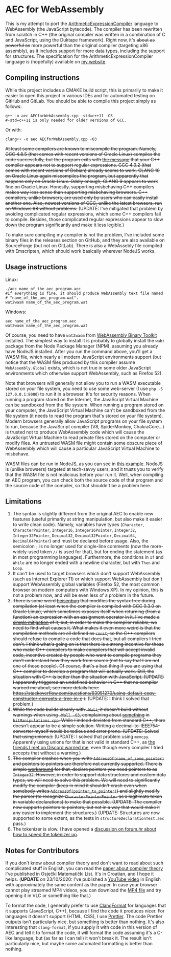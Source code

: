 # AEC for WebAssembly

This is my attempt to port the [ArithmeticExpressionCompiler](https://github.com/FlatAssembler/ArithmeticExpressionCompiler) language to WebAssembly (the JavaScript bytecode). The compiler has been rewritten from scratch in C++ (the original compiler was written in a combination of C and JavaScript, using the Duktape framework). Right now, it's <del>about as powerful as</del> more powerful than the original compiler (targeting x86 assembly), as it includes support for more data types, including the support for structures. The specification for the ArithmeticExpressionCompiler language is (hopefully) available on [my website](https://flatassembler.github.io/AEC_specification.html).

## Compiling instructions

While this project includes a CMAKE build script, this is primarily to make it easier to open this project in various IDEs and for automated testing on GitHub and GitLab. You should be able to compile this project simply as follows:

```
g++ -o aec AECforWebAssembly.cpp -std=c++11 -O3
#-std=c++11 is only needed for older versions of GCC.
```

Or with:

```
clang++ -o aec AECforWebAssembly.cpp -O3
```

<del>At least some compilers are known to miscompile the program. Namely, GCC 4.8.5 (that comes with recent versions of Oracle Linux) compiles the code successfully, but the program exits with [the message](https://github.com/FlatAssembler/AECforWebAssembly/blob/c9212990ec6655d14331fae71f1d782a697a518c/AECforWebAssembly.cpp#L21) that your C++ compiler appears not to support regular expressions. GCC 4.9.2 (that comes with recent versions of Debian) already seems to work. CLANG 10 on Oracle Linux again miscompiles the program, but apparently that happens only on Oracle Linux. Oddly enough, CLANG 9 appears to work fine on Oracle Linux. Honestly, supporting misbehaving C++ compilers makes way less sense than supporting misbehaving browsers. C++ compilers, unlike browsers, are used only by users who can easily install another one. Also, newest versions of GCC, unlike the latest browsers, run on Windows 98 without problems.</del> (UPDATE: I've mitigated that problem by avoiding complicated regular expressions, which some C++ compilers fail to compile. Besides, those complicated regular expressions appear to slow down the program significantly and make it less legible.)

To make sure compiling my compiler is not the problem, I've included some binary files in the releases section on GitHub, and they are also available on SourceForge (but not on GitLab). There is also a WebAssebly file compiled with Emscripten, which should work basically wherever NodeJS works.

## Usage instructions

Linux:

```
./aec name_of_the_aec_program.aec
#If everything is fine, it should produce WebAssembly text file named
# "name_of_the_aec_program.wat".
wat2wasm name_of_the_aec_program.wat
```

Windows:

```
aec name_of_the_aec_program.aec
wat2wasm name_of_the_aec_program.wat
```

Of course, you need to have `wat2wasm` from [WebAssembly Binary Toolkit](https://github.com/WebAssembly/wabt) installed. The simplest way to install it is probably to globally install the `wabt` package from the Node Package Manager (NPM), assuming you already have NodeJS installed. After you run the command above, you'll get a WASM file, which nearly all modern JavaScript environments support (but notice that the WASM files produced by this compiler assume `WebAssembly.Global` exists, which is not true in some older JavaScript environments which otherwise support WebAssembly, such as Firefox 52).

Note that browsers will generally not allow you to run a WASM executable stored on your file system, you need to use some web-server (I use `php -S 127.0.0.1:8080`) to run it in a browser. It's for security reasons. When running a program stored on the Internet, the JavaScript Virtual Machine can be sandboxed from the file system. When running a program stored on your computer, the JavaScript Virtual Machine can't be sandboxed from the file system (it needs to read the program that's stored on your file system). Modern browsers generally allow JavaScript programs on your file system to run, because the JavaScript compiler (V8, SpiderMonkey, ChakraCore...) is trusted not to produce WebAssembly code which will cause the JavaScript Virtual Machine to read private files stored on the computer or modify files. An untrusted WASM file might contain some obscure piece of WebAssembly which will cause a particular JavaScript Virtual Machine to misbehave.

WASM files can be run in NodeJS, as you can see in [this example](https://github.com/FlatAssembler/AECforWebAssembly/blob/master/analogClock/analogClock.js). NodeJS is (unlike browsers) targeted at tech-savvy users, and it trusts you to verify that the WASM file is not malicious before your run it. Well, when compiling an AEC program, you can check both the source code of that program and the source code of the compiler, so that shouldn't be a problem here.

## Limitations

1. The syntax is slightly different from the original AEC to enable new features (useful primarily at string manipulation, but also make it easier to write clean code). Namely, variables have types (`Character`, `CharacterPointer`, `Integer16`, `Integer16Pointer`, `Integer32`, `Integer32Pointer`, `Decimal32`, `Decimal32Pointer`, `Decimal64`, `Decimal64Pointer`) and must be declared before usage. Also, the semicolon `;` is no longer used for single-line comments (now the more-widely-used token `//` is used for that), but for ending the statement (as in most programming languages). Furthermore, the conditions in `If` and `While` are no longer ended with a newline character, but with `Then` and `Loop`.
1. It can't be used to target browsers which don't support WebAssembly (such as Internet Explorer 11) or which support WebAssembly but don't support WebAssembly global variables (Firefox 52, the most common browser on modern computers with Windows XP). In my opinion, this is not a problem now, and will be even less of a problem in the future.
1. <del>There is some weird [heisenbug](https://en.wikipedia.org/wiki/Heisenbug) that modifies the syntax tree during compilation (at least when the compiler is compiled with GCC 9.3.0 on Oracle Linux), which sometimes exposes itself when returning (from a function) an expression with an assignment operator in it. I've made a [simple mitigation](https://github.com/FlatAssembler/AECforWebAssembly/blob/c9212990ec6655d14331fae71f1d782a697a518c/compiler.cpp#L469) of it, but, in order to make the compiler reliable, we need to find what causes it. What makes it even more weird is that the compilation methods are all defined as `const`, so the C++ compilers should refuse to compile a code that does that, but all compilers I tried don't. I think what's going on is that there is a strong incentive for those who make C++ compilers to make compilers that will accept invalid code, incentive created by people who want to compile programs they don't understand how they work from source (not to say that I am not one of those people). Of course, that's a bad thing if you are using that C++ compiler to develop a program that will actually work. Still, the situation with C++ is better than the situation with JavaScript. (UPDATE: I apparently triggered an undefined behavior in C++ that no compiler warned me about, see more details here: https://stackoverflow.com/questions/63951270/using-default-copy-constructor-corrupts-a-tree-in-c ).</del> (UPDATE: I think I solved that problem.)
1. <del>While the code builds cleanly with `-Wall`, it doesn't build without warnings when using `-Wall -O3`, complaining about [something](https://github.com/FlatAssembler/AECforWebAssembly/blob/c9212990ec6655d14331fae71f1d782a697a518c/bitManipulations.cpp#L71) in `bitManipulations.cpp`. While I indeed deviated from standard C++, there doesn't appear to be a simple solution. Writing a decimal-to-IEEE754-converter myself would be tedious and error prone. (UPDATE: Solved that using unions.).</del> (UPDATE: I solved that problem using `memcpy`. Apparently using unions for that is not valid in standard C++, as [the friends I met on Discord warned me](https://discord.com/channels/172018499005317120/172018499005317120/807361535193776138), even though every compiler I tried accepts that without a warning.)
1. <del>The compiler crashes when you write `AddressOf(name_of_some_pointer)` and pointers to pointers are therefore not currently supported. There is simple [workaround](https://github.com/FlatAssembler/AECforWebAssembly/blob/c9212990ec6655d14331fae71f1d782a697a518c/analogClock/analogClock.aec#L12) for that, declare pointers you need pointers to as `Integer32`. However, in order to support data structures and custom data types, we will need to solve this problem. We will need to significantly modify the compiler (keep in mind it shouldn't crash even when somebody writes `AddressOf(pointer_to_pointer)`) and slightly modify the parser (to recognize `CharacterPointerPointer` as a legitimate token in variable declarations) to make that possible. (UPDATE: The compiler now supports pointers to pointers, but not in a way that would make it any easier to implement the structures.)</del> (UPDATE: Structures are now supported to some extent, as the tests in `structureDeclarationTest.aec` pass.)
1. The tokenizer is slow. I have opened a [discussion on forum.hr about how to speed the tokenizer up](https://www.forum.hr/showthread.php?t=1243509).

## Notes for Contributors

If you don't know about compiler theory and don't want to read about such complicated stuff in English, you can read the [paper about compiler theory](https://github.com/FlatAssembler/ArithmeticExpressionCompiler/raw/master/seminar/PojednostavljeniSeminar.pdf) I've published in Osječki Matematički List. It's in Croatian, and I hope it helps.
(**UPDATE** on 23/10/2020: I've published a [YouTube video](https://youtu.be/Br6Zh3Rczig) in English with approximately the same content as the paper. In case your browser cannot play streamed MP4 videos, you can download the [MP4 file](https://flatassembler.github.io/compiler_theory.mp4) and try opening it in VLC or something like that.)

To format the code, I generally prefer to use [ClangFormat](https://clang.llvm.org/docs/ClangFormat.html) for languages that it supports (JavaScript, C++), because I find the code it produces nicer. For languages it doesn't support (HTML, CSS), I use [Prettier](https://prettier.io/). The code Prettier outputs isn't particularly nice, but something is better than nothing. It's also interesting that `clang-format`, if you supply it with code in this version of AEC and tell it to format the code, it will format the code assuming it's a C-like language, but (as far as I can tell) it won't break it. The result isn't particularly nice, but maybe some automated formatting is better than nothing.
